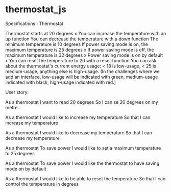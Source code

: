 # thermostat_js

Specifications : Thermostat 

Thermostat starts at 20 degrees x
You can increase the temperature with an up function
You can decrease the temperature with a down function
The minimum temperature is 10 degrees
If power saving mode is on, the maximum temperature is 25 degrees x
If power saving mode is off, the maximum temperature is 32 degrees x
Power saving mode is on by default x
You can reset the temperature to 20 with a reset function
You can ask about the thermostat's current energy usage: < 18 is low-usage, < 25 is medium-usage, anything else is high-usage.
(In the challenges where we add an interface, low-usage will be indicated with green, medium-usage indicated with black, high-usage indicated with red.)

User story:

As a thermostat
I want to read 20 degrees 
So I can se 20 degrees on my metre. 

As a thermostat
I would like to increase my temperature
So that I can increase my temperature 

As a thermostat
I would like to decrease my temperature
So that I can decrease my temperature

As a thermostat
To save power
I would like to set a maximum temperature to 25 degrees

As a thermostat
To save power
I would like the thermostat to have saving mode on by default

As a thermostat
I would like to be able to reset the temperature
So that I can control the temperature in degrees